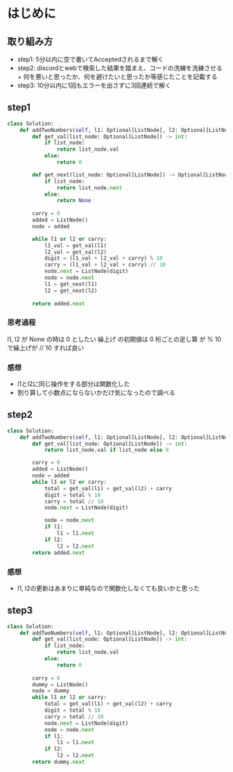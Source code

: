 # はじめに
## 取り組み方
- step1: 5分以内に空で書いてAcceptedされるまで解く
- step2: discordとwebで検索した結果を踏まえ、コードの洗練を洗練させる + 何を悪いと思ったか、何を避けたいと思ったか等感じたことを記載する
- step3: 10分以内に1回もエラーを出さずに3回連続で解く

## step1
```python
class Solution:
    def addTwoNumbers(self, l1: Optional[ListNode], l2: Optional[ListNode]) -> Optional[ListNode]:
        def get_val(list_node: Optional[ListNode]) -> int:
            if list_node:
                return list_node.val
            else:
                return 0

        def get_next(list_node: Optional[ListNode]) -> Optional[ListNode]:
            if list_node:
                return list_node.next
            else:
                return None
        
        carry = 0
        added = ListNode()
        node = added

        while l1 or l2 or carry:
            l1_val = get_val(l1)
            l2_val = get_val(l2)
            digit = (l1_val + l2_val + carry) % 10
            carry = (l1_val + l2_val + carry) // 10
            node.next = ListNode(digit)
            node = node.next
            l1 = get_next(l1)
            l2 = get_next(l2)
        
        return added.next
```

### 思考過程
l1, l2 が None の時は 0 としたい
繰上げ の初期値は 0 
桁ごとの足し算 が % 10 で繰上げが // 10 すれば良い
### 感想
- l1とl2に同じ操作をする部分は関数化した
- 割り算して小数点にならないかだけ気になったので調べる

## step2
```python
class Solution:
    def addTwoNumbers(self, l1: Optional[ListNode], l2: Optional[ListNode]) -> Optional[ListNode]:
        def get_val(list_node: Optional[ListNode]) -> int:
            return list_node.val if list_node else 0

        carry = 0
        added = ListNode()
        node = added
        while l1 or l2 or carry:
            total = get_val(l1) + get_val(l2) + carry
            digit = total % 10
            carry = total // 10
            node.next = ListNode(digit)

            node = node.next
            if l1:
                l1 = l1.next
            if l2:
                l2 = l2.next
        return added.next
```
### 感想
- l1, l2の更新はあまりに単純なので関数化しなくても良いかと思った

## step3
```python
class Solution:
    def addTwoNumbers(self, l1: Optional[ListNode], l2: Optional[ListNode]) -> Optional[ListNode]:
        def get_val(list_node: Optional[ListNode]) -> int:
            if list_node:
                return list_node.val
            else:
                return 0
        
        carry = 0
        dummy = ListNode()
        node = dummy
        while l1 or l2 or carry:
            total = get_val(l1) + get_val(l2) + carry
            digit = total % 10
            carry = total // 10
            node.next = ListNode(digit)
            node = node.next
            if l1:
                l1 = l1.next
            if l2:
                l2 = l2.next
        return dummy.next
```

